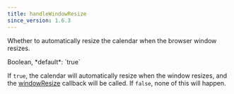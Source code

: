 ```yaml
---
title: handleWindowResize
since_version: 1.6.3
---
```


Whether to automatically resize the calendar when the browser window resizes.

<div class='spec' markdown='1'>
Boolean, *default*: `true`
</div>

If `true`, the calendar will automatically resize when the window resizes, and the [windowResize](windowResize) callback will be called. If `false`, none of this will happen.
